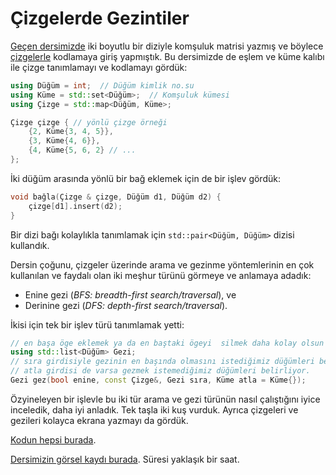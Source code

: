 Çizgelerde Gezintiler
====

[Geçen dersimizde](ders19.md) iki boyutlu bir diziyle komşuluk matrisi yazmış ve böylece [çizgelerle](../notlar/cizge-kurami.md) kodlamaya giriş yapmıştık. Bu dersimizde de eşlem ve küme kalıbı ile çizge tanımlamayı ve kodlamayı gördük:

```c++
using Düğüm = int;  // Düğüm kimlik no.su
using Küme = std::set<Düğüm>;  // Komşuluk kümesi
using Çizge = std::map<Düğüm, Küme>;

Çizge çizge { // yönlü çizge örneği
    {2, Küme{3, 4, 5}},
    {3, Küme{4, 6}},
    {4, Küme{5, 6, 2} // ...
}; 
```

İki düğüm arasında yönlü bir bağ eklemek için de bir işlev gördük: 
```c++
void bağla(Çizge & çizge, Düğüm d1, Düğüm d2) {
    çizge[d1].insert(d2);
}
```

Bir dizi bağı kolaylıkla tanımlamak için `std::pair<Düğüm, Düğüm>` dizisi kullandık.

Dersin çoğunu, çizgeler üzerinde arama ve gezinme yöntemlerinin en çok kullanılan ve faydalı olan iki meşhur türünü görmeye ve anlamaya adadık: 
- Enine gezi (*BFS: breadth-first search/traversal*), ve
- Derinine gezi (*DFS: depth-first search/traversal*).

İkisi için tek bir işlev türü tanımlamak yetti:
```c++
// en başa öge eklemek ya da en baştaki ögeyi  silmek daha kolay olsun diye vector yerine list kullandık:
using std::list<Düğüm> Gezi; 
// sıra girdisiyle gezinin en başında olmasını istediğimiz düğümleri belirliyoruz.
// atla girdisi de varsa gezmek istemediğimiz düğümleri belirliyor.
Gezi gez(bool enine, const Çizge&, Gezi sıra, Küme atla = Küme{});
```

Özyineleyen bir işlevle bu iki tür arama ve gezi türünün nasıl çalıştığını iyice inceledik, daha iyi anladık. Tek taşla iki kuş vurduk. Ayrıca çizgeleri ve gezileri kolayca ekrana yazmayı da gördük.
 
[Kodun hepsi burada](https://onlinegdb.com/y6uXvw2dE).

[Dersimizin görsel kaydı burada](https://drive.google.com/file/d/15w5yM379blFVbCNRIAL2IcGaW0i3Lc-3). Süresi yaklaşık bir saat.

